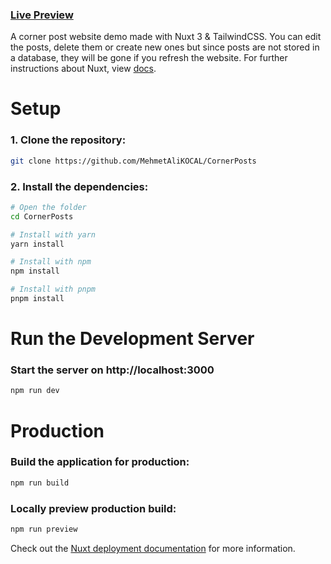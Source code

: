 ### [Live Preview](https://cornerposts.netlify.app)

A corner post website demo made with Nuxt 3 & TailwindCSS. You can edit the posts, delete them or create new ones but since posts are not stored in a database, they will be gone if you refresh the website. For further instructions about Nuxt, view [docs](https://nuxt.com/docs/getting-started/introduction).

# Setup

### 1. Clone the repository:

```bash
git clone https://github.com/MehmetAliKOCAL/CornerPosts
```

### 2. Install the dependencies:

```bash
# Open the folder 
cd CornerPosts

# Install with yarn
yarn install

# Install with npm
npm install

# Install with pnpm
pnpm install
```

# Run the Development Server

### Start the server on http://localhost:3000

```bash
npm run dev
```

# Production

### Build the application for production:

```bash
npm run build
```

### Locally preview production build:

```bash
npm run preview
```

Check out the [Nuxt deployment documentation](https://nuxt.com/docs/getting-started/deployment) for more information.
